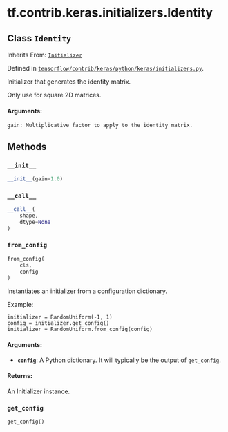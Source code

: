 <div itemscope itemtype="http://developers.google.com/ReferenceObject">
<meta itemprop="name" content="tf.contrib.keras.initializers.Identity" />
<meta itemprop="property" content="__call__"/>
<meta itemprop="property" content="__init__"/>
<meta itemprop="property" content="from_config"/>
<meta itemprop="property" content="get_config"/>
</div>

# tf.contrib.keras.initializers.Identity

## Class `Identity`

Inherits From: [`Initializer`](../../../../tf/contrib/keras/initializers/Initializer.md)



Defined in [`tensorflow/contrib/keras/python/keras/initializers.py`](https://www.tensorflow.org/code/tensorflow/contrib/keras/python/keras/initializers.py).

Initializer that generates the identity matrix.

Only use for square 2D matrices.

#### Arguments:

    gain: Multiplicative factor to apply to the identity matrix.

## Methods

<h3 id="__init__"><code>__init__</code></h3>

``` python
__init__(gain=1.0)
```



<h3 id="__call__"><code>__call__</code></h3>

``` python
__call__(
    shape,
    dtype=None
)
```



<h3 id="from_config"><code>from_config</code></h3>

``` python
from_config(
    cls,
    config
)
```

Instantiates an initializer from a configuration dictionary.

Example:

```
initializer = RandomUniform(-1, 1)
config = initializer.get_config()
initializer = RandomUniform.from_config(config)
```

#### Arguments:

* <b>`config`</b>: A Python dictionary.
    It will typically be the output of `get_config`.


#### Returns:

  An Initializer instance.

<h3 id="get_config"><code>get_config</code></h3>

``` python
get_config()
```





